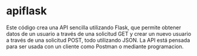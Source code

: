 # apiflask
Este código crea una API sencilla utilizando Flask, que permite obtener datos de un usuario a través de una solicitud GET y crear un nuevo usuario a través de una solicitud POST, todo utilizando JSON. La API está pensada para ser usada con un cliente como Postman o mediante programacion.
